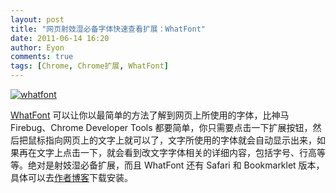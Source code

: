 ```yaml
---
layout: post
title: "网页射妓湿必备字体快速查看扩展：WhatFont"
date: 2011-06-14 16:20
author: Eyon
comments: true
tags: [Chrome, Chrome扩展, WhatFont]
---
```

<a href="http://img.chromi.org/2011/06/whatfont1.png">![](http://img.chromi.org/2011/06/whatfont1.png "whatfont")</a>

[WhatFont](https://chrome.google.com/webstore/detail/jabopobgcpjmedljpbcaablpmlmfcogm) 可以让你以最简单的方法了解到网页上所使用的字体，比神马Firebug、Chrome Developer Tools 都要简单，你只需要点击一下扩展按钮，然后把鼠标指向网页上的文字上就可以了，文字所使用的字体就会自动显示出来，如果再在文字上点击一下，就会看到改文字字体相关的详细内容，包括字号、行高等等。绝对是射妓湿必备扩展，而且 WhatFont 还有 Safari 和 Bookmarklet 版本，具体可以去[作者博客](http://chengyinliu.com/whatfont.html)下载安装。


